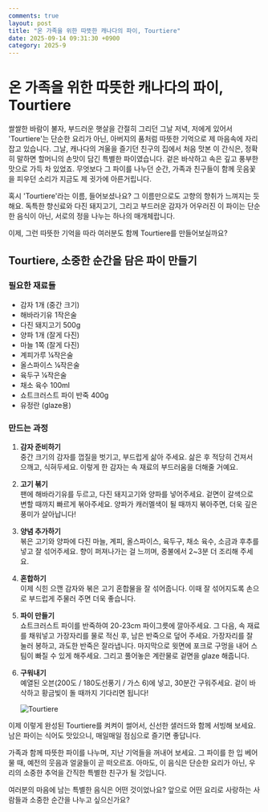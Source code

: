 ```yaml
---
comments: true
layout: post
title: "온 가족을 위한 따뜻한 캐나다의 파이, Tourtiere"
date: 2025-09-14 09:31:30 +0900
category: 2025-9
---
```


# 온 가족을 위한 따뜻한 캐나다의 파이, Tourtiere

쌀쌀한 바람이 불자, 부드러운 햇살을 간절히 그리던 그날 저녁, 저에게 있어서 'Tourtiere'는 단순한 요리가 아닌, 아버지의 품처럼 따뜻한 기억으로 제 마음속에 자리 잡고 있습니다. 그날, 캐나다의 겨울을 즐기던 친구의 집에서 처음 맛본 이 간식은, 정확히 말하면 할머니의 손맛이 담긴 특별한 파이였습니다. 겉은 바삭하고 속은 깊고 풍부한 맛으로 가득 차 있었죠. 무엇보다 그 파이를 나누던 순간, 가족과 친구들이 함께 웃음꽃을 피우던 소리가 지금도 제 귓가에 아른거립니다.

혹시 'Tourtiere'라는 이름, 들어보셨나요? 그 이름만으로도 고향의 향취가 느껴지는 듯해요. 독특한 향신료와 다진 돼지고기, 그리고 부드러운 감자가 어우러진 이 파이는 단순한 음식이 아닌, 서로의 정을 나누는 하나의 매개체랍니다. 

이제, 그런 따뜻한 기억을 따라 여러분도 함께 Tourtiere를 만들어보실까요?

  

## Tourtiere, 소중한 순간을 담은 파이 만들기  

### 필요한 재료들
- 감자 1개 (중간 크기)
- 해바라기유 1작은술
- 다진 돼지고기 500g
- 양파 1개 (잘게 다진)
- 마늘 1쪽 (잘게 다진)
- 계피가루 ¼작은술
- 올스파이스 ¼작은술
- 육두구 ¼작은술
- 채소 육수 100ml
- 쇼트크러스트 파이 반죽 400g
- 유정란 (glaze용)

  

### 만드는 과정  

1. **감자 준비하기**  
   중간 크기의 감자를 껍질을 벗기고, 부드럽게 삶아 주세요. 삶은 후 적당히 건져서 으깨고, 식혀두세요. 이렇게 한 감자는 속 재료의 부드러움을 더해줄 거예요.

2. **고기 볶기**  
   팬에 해바라기유를 두르고, 다진 돼지고기와 양파를 넣어주세요. 겉면이 갈색으로 변할 때까지 빠르게 볶아주세요. 양파가 캐러멜색이 될 때까지 볶아주면, 더욱 깊은 풍미가 살아납니다!

3. **양념 추가하기**  
   볶은 고기와 양파에 다진 마늘, 계피, 올스파이스, 육두구, 채소 육수, 소금과 후추를 넣고 잘 섞어주세요. 향이 퍼져나가는 걸 느끼며, 중불에서 2~3분 더 조리해 주세요.   

4. **혼합하기**  
   이제 식힌 으깬 감자와 볶은 고기 혼합물을 잘 섞어줍니다. 이때 잘 섞어지도록 손으로 부드럽게 주물러 주면 더욱 좋습니다.

5. **파이 만들기**  
   쇼트크러스트 파이를 반죽하여 20-23cm 파이그릇에 깔아주세요. 그 다음, 속 재료를 채워넣고 가장자리를 물로 적신 후, 남은 반죽으로 덮어 주세요. 가장자리를 잘 눌러 봉하고, 과도한 반죽은 잘라냅니다. 마지막으로 윗면에 포크로 구멍을 내어 스팀이 빠질 수 있게 해주세요. 그리고 풀어놓은 계란물로 겉면을 glaze 해줍니다.

6. **구워내기**  
   예열된 오븐(200도 / 180도선풍기 / 가스 6)에 넣고, 30분간 구워주세요. 겉이 바삭하고 황금빛이 돌 때까지 기다리면 됩니다! 

   ![Tourtiere](https://www.themealdb.com/images/media/meals/ytpstt1511814614.jpg)

  

이제 이렇게 완성된 Tourtiere를 켜켜이 썰어서, 신선한 샐러드와 함께 서빙해 보세요. 남은 파이는 식어도 맛있으니, 매일매일 점심으로 즐기면 좋답니다.  

  

가족과 함께 따뜻한 파이를 나누며, 지난 기억들을 꺼내어 보세요. 그 파이를 한 입 베어 물 때, 예전의 웃음과 얼굴들이 곧 떠오르죠. 아마도, 이 음식은 단순한 요리가 아닌, 우리의 소중한 추억을 간직한 특별한 친구가 될 것입니다. 

여러분의 마음에 남는 특별한 음식은 어떤 것이었나요? 앞으로 어떤 요리로 사랑하는 사람들과 소중한 순간을 나누고 싶으신가요?